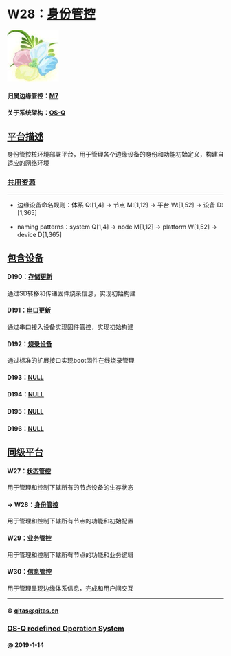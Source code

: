 ﻿# W28：[身份管控](https://github.com/OS-Q/W28)

[![sites](OS-Q/OS-Q.png)](http://www.OS-Q.com)

#### 归属边缘管控：[M7](https://github.com/OS-Q/M7)

#### 关于系统架构：[OS-Q](https://github.com/OS-Q/OS-Q)

## [平台描述](https://github.com/OS-Q/W28/wiki) 

身份管控核环境部署平台，用于管理各个边缘设备的身份和功能初始定义，构建自适应的网络环境

### [共用资源](OS-Q/)



---

- 边缘设备命名规则：体系 Q:[1,4] -> 节点 M:[1,12] -> 平台 W:[1,52] -> 设备 D:[1,365]

- naming patterns：system Q[1,4] -> node M[1,12] -> platform W[1,52] -> device D[1,365]

## [包含设备](https://github.com/OS-Q/W28/wiki) 

#### D190：[存储更新](https://github.com/OS-Q/D190)

通过SD转移和传递固件烧录信息，实现初始构建

#### D191：[串口更新](https://github.com/OS-Q/D191)

通过串口接入设备实现固件管控，实现初始构建

#### D192：[烧录设备](https://github.com/OS-Q/D192)

通过标准的扩展接口实现boot固件在线烧录管理

#### D193：[NULL](https://github.com/OS-Q/D193)



#### D194：[NULL](https://github.com/OS-Q/D194)



#### D195：[NULL](https://github.com/OS-Q/D195)



#### D196：[NULL](https://github.com/OS-Q/D196)


## [同级平台](https://github.com/OS-Q/M7/wiki) 

#### W27：[状态管控](https://github.com/OS-Q/W27)

用于管理和控制下辖所有的节点设备的生存状态

#### -> W28：[身份管控](https://github.com/OS-Q/W28)

用于管理和控制下辖所有节点的功能和初始配置

#### W29：[业务管控](https://github.com/OS-Q/W29)

用于管理和控制下辖所有节点的功能和业务逻辑

#### W30：[信息管控](https://github.com/OS-Q/W30)

用于管理呈现边缘体系信息，完成和用户间交互

---

####  © qitas@qitas.cn
###  [OS-Q redefined Operation System](http://www.OS-Q.com)
####  @ 2019-1-14


